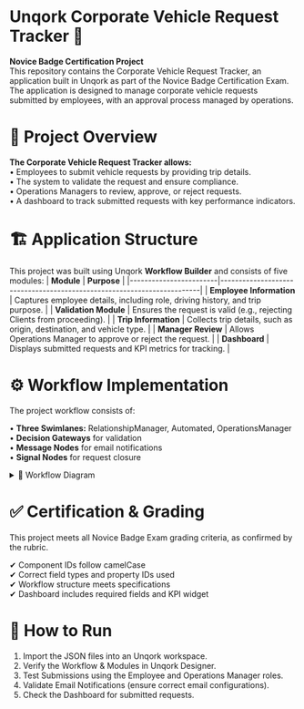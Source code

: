 # Unqork Corporate Vehicle Request Tracker 🚗
**Novice Badge Certification Project**</br>
This repository contains the Corporate Vehicle Request Tracker, an application built in Unqork as part of the Novice Badge Certification Exam. The application is designed to manage corporate vehicle requests submitted by employees, with an approval process managed by operations.


# 📌 Project Overview
**The Corporate Vehicle Request Tracker allows:**</br>
• Employees to submit vehicle requests by providing trip details.</br>
• The system to validate the request and ensure compliance.</br>
• Operations Managers to review, approve, or reject requests.</br>
• A dashboard to track submitted requests with key performance indicators.</br>


# 🏗 Application Structure
This project was built using Unqork **Workflow Builder** and consists of five modules:
| **Module**             | **Purpose**                                                              |
|------------------------|------------------------------------------------------------------------|
| **Employee Information** | Captures employee details, including role, driving history, and trip purpose. |
| **Validation Module**   | Ensures the request is valid (e.g., rejecting Clients from proceeding). |
| **Trip Information**    | Collects trip details, such as origin, destination, and vehicle type.  |
| **Manager Review**      | Allows Operations Manager to approve or reject the request.           |
| **Dashboard**           | Displays submitted requests and KPI metrics for tracking.            |


# ⚙️ Workflow Implementation
The project workflow consists of:</br>

• **Three Swimlanes:** RelationshipManager, Automated, OperationsManager</br>
• **Decision Gateways** for validation</br>
• **Message Nodes** for email notifications</br>
• **Signal Nodes** for request closure</br>


<details> <summary>📸 Workflow Diagram</summary> <img src="./workflow/workflow-diagram.png" width="600"/> </details>


# ✅ Certification & Grading</br>
This project meets all Novice Badge Exam grading criteria, as confirmed by the rubric.</br>

✔ Component IDs follow camelCase</br>
✔ Correct field types and property IDs used</br>
✔ Workflow structure meets specifications</br>
✔ Dashboard includes required fields and KPI widget</br>


# 🚀 How to Run</br>
1. Import the JSON files into an Unqork workspace.</br>
2. Verify the Workflow & Modules in Unqork Designer.</br>
3. Test Submissions using the Employee and Operations Manager roles.</br>
4. Validate Email Notifications (ensure correct email configurations).</br>
5. Check the Dashboard for submitted requests.</br>





